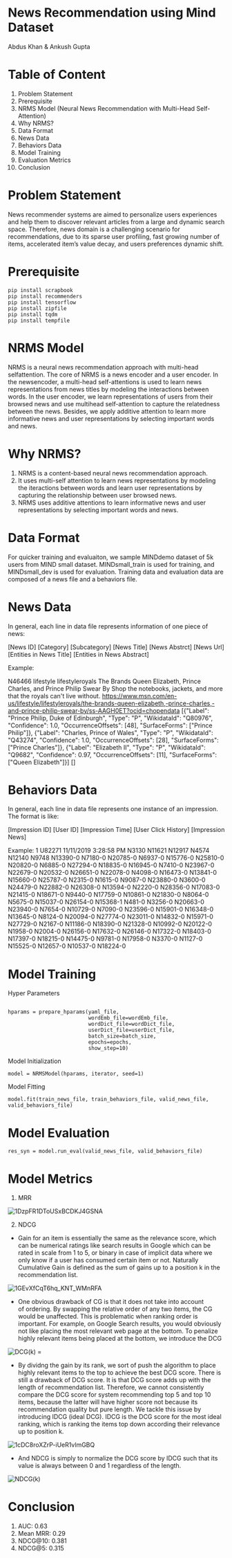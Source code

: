 # News Recommendation using Mind Dataset
Abdus Khan & Ankush Gupta

# Table of Content
1. Problem Statement
2. Prerequisite
3. NRMS Model (Neural News Recommendation with Multi-Head Self-Attention)
4. Why NRMS?
5. Data Format
6. News Data
7. Behaviors Data
8. Model Training
9. Evaluation Metrics
10. Conclusion

# Problem Statement
News recommender systems are aimed to personalize users experiences and help them to discover relevant articles from a large and dynamic search space. Therefore, news domain is a challenging scenario for recommendations, due to its sparse user profiling, fast growing number of items, accelerated item’s value decay, and users preferences dynamic shift.

# Prerequisite
```
pip install scrapbook
pip install recommenders
pip install tensorflow
pip install zipfile
pip install tqdm
pip install tempfile
```

# NRMS Model
NRMS is a neural news recommendation approach with multi-head selfattention. The core of NRMS is a news encoder and a user encoder. In the newsencoder, a multi-head self-attentions is used to learn news representations from news titles by modeling the interactions between words. In the user encoder, we learn representations of users from their browsed news and use multihead self-attention to capture the relatedness between the news. Besides, we apply additive attention to learn more informative news and user representations by selecting important words and news.

# Why NRMS?
1. NRMS is a content-based neural news recommendation approach.
2. It uses multi-self attention to learn news representations by modeling the iteractions between words and learn user representations by capturing the relationship between user browsed news.
3. NRMS uses additive attentions to learn informative news and user representations by selecting important words and news.

# Data Format
For quicker training and evaluaiton, we sample MINDdemo dataset of 5k users from MIND small dataset.
MINDsmall_train is used for training, and MINDsmall_dev is used for evaluation. Training data and evaluation data are composed of a news file and a behaviors file. 

# News Data
In general, each line in data file represents information of one piece of news:

[News ID] [Category] [Subcategory] [News Title] [News Abstrct] [News Url] [Entities in News Title] [Entities in News Abstract]

Example:

N46466 lifestyle lifestyleroyals The Brands Queen Elizabeth, Prince Charles, and Prince Philip Swear By Shop the notebooks, jackets, and more that the royals can't live without. https://www.msn.com/en-us/lifestyle/lifestyleroyals/the-brands-queen-elizabeth,-prince-charles,-and-prince-philip-swear-by/ss-AAGH0ET?ocid=chopendata [{"Label": "Prince Philip, Duke of Edinburgh", "Type": "P", "WikidataId": "Q80976", "Confidence": 1.0, "OccurrenceOffsets": [48], "SurfaceForms": ["Prince Philip"]}, {"Label": "Charles, Prince of Wales", "Type": "P", "WikidataId": "Q43274", "Confidence": 1.0, "OccurrenceOffsets": [28], "SurfaceForms": ["Prince Charles"]}, {"Label": "Elizabeth II", "Type": "P", "WikidataId": "Q9682", "Confidence": 0.97, "OccurrenceOffsets": [11], "SurfaceForms": ["Queen Elizabeth"]}] []

# Behaviors Data
In general, each line in data file represents one instance of an impression. The format is like:

[Impression ID] [User ID] [Impression Time] [User Click History] [Impression News]

Example: 
1 U82271 11/11/2019 3:28:58 PM N3130 N11621 N12917 N4574 N12140 N9748 N13390-0 N7180-0 N20785-0 N6937-0 N15776-0 N25810-0 N20820-0 N6885-0 N27294-0 N18835-0 N16945-0 N7410-0 N23967-0 N22679-0 N20532-0 N26651-0 N22078-0 N4098-0 N16473-0 N13841-0 N15660-0 N25787-0 N2315-0 N1615-0 N9087-0 N23880-0 N3600-0 N24479-0 N22882-0 N26308-0 N13594-0 N2220-0 N28356-0 N17083-0 N21415-0 N18671-0 N9440-0 N17759-0 N10861-0 N21830-0 N8064-0 N5675-0 N15037-0 N26154-0 N15368-1 N481-0 N3256-0 N20663-0 N23940-0 N7654-0 N10729-0 N7090-0 N23596-0 N15901-0 N16348-0 N13645-0 N8124-0 N20094-0 N27774-0 N23011-0 N14832-0 N15971-0 N27729-0 N2167-0 N11186-0 N18390-0 N21328-0 N10992-0 N20122-0 N1958-0 N2004-0 N26156-0 N17632-0 N26146-0 N17322-0 N18403-0 N17397-0 N18215-0 N14475-0 N9781-0 N17958-0 N3370-0 N1127-0 N15525-0 N12657-0 N10537-0 N18224-0

# Model Training

Hyper Parameters
```

hparams = prepare_hparams(yaml_file, 
                          wordEmb_file=wordEmb_file,
                          wordDict_file=wordDict_file, 
                          userDict_file=userDict_file,
                          batch_size=batch_size,
                          epochs=epochs,
                          show_step=10)
```
                          
Model Initialization
```
model = NRMSModel(hparams, iterator, seed=1)
```

Model Fitting
```
model.fit(train_news_file, train_behaviors_file, valid_news_file, valid_behaviors_file)
```

# Model Evaluation
```
res_syn = model.run_eval(valid_news_file, valid_behaviors_file)
```
# Model Metrics

1. MRR

![1DzpFR1DToUSxBCDKJ4GSNA](https://user-images.githubusercontent.com/71584739/176639669-1043b2d0-8e2a-4df3-ac83-143f25d0f9d8.png)

2. NDCG

- Gain for an item is essentially the same as the relevance score, which can be numerical ratings like search results in Google which can be rated in scale from 1 to 5, or binary in case of implicit data where we only know if a user has consumed certain item or not.
Naturally Cumulative Gain is defined as the sum of gains up to a position k in the recommendation list.

![1GEvXfCqT6hq_KNT_WMnRFA](https://user-images.githubusercontent.com/71584739/176639966-0e2d84ca-3cba-4742-a8e3-e7f5852cec0e.png)

- One obvious drawback of CG is that it does not take into account of ordering. By swapping the relative order of any two items, the CG would be unaffected. This is problematic when ranking order is important. For example, on Google Search results, you would obviously not like placing the most relevant web page at the bottom.
To penalize highly relevant items being placed at the bottom, we introduce the DCG

![DCG(k) =](https://user-images.githubusercontent.com/71584739/176640119-24d97c68-7a0d-4aeb-a73c-d83264f23e11.png)

- By dividng the gain by its rank, we sort of push the algorithm to place highly relevant items to the top to achieve the best DCG score.
There is still a drawback of DCG score. It is that DCG score adds up with the length of recommendation list. Therefore, we cannot consistently compare the DCG score for system recommending top 5 and top 10 items, because the latter will have higher score not because its recommendation quality but pure length.
We tackle this issue by introducing IDCG (ideal DCG). IDCG is the DCG score for the most ideal ranking, which is ranking the items top down according their relevance up to position k.

![1cDC8roXZrP-iUeR1vlmGBQ](https://user-images.githubusercontent.com/71584739/176640203-f5d0da9d-0ccc-43ad-a5ae-5aee05e18872.png)

- And NDCG is simply to normalize the DCG score by IDCG such that its value is always between 0 and 1 regardless of the length.

![NDCG(k)](https://user-images.githubusercontent.com/71584739/176640281-e738edf1-1b4c-4a54-b848-393cca9f3281.png)

# Conclusion

1. AUC: 0.63
2. Mean MRR: 0.29
3. NDCG@10: 0.381
4. NDCG@5: 0.315









